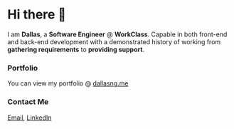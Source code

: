 # Hi there 👋
I am <b>Dallas</b>, a <b>Software Engineer</b> @ <b>WorkClass</b>. Capable in both front-end and back-end development with a demonstrated history of working from <b>gathering requirements</b> to <b>providing support</b>.

### Portfolio
You can view my portfolio @ [dallasng.me](https://dallasng.me)

### Contact Me
[Email](mailto:ngdallas1@gmail.com), [LinkedIn](https://www.linkedin.com/in/dallas-ng/)
